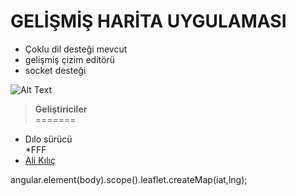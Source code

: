 
# GELİŞMİŞ HARİTA UYGULAMASI

* Çoklu dil desteği mevcut
* gelişmiş çizim editörü
* socket desteği




![Alt Text](http://erinlyyc.com/wp-content/uploads/2017/05/google-maps.jpg "map systems")

>**Geliştiriciler** </br>
=======


* Dılo sürücü </br>
*FFF
* [Ali Kılıç](https://github.com/gislayer)



angular.element(body).scope().leaflet.createMap(iat,lng);




